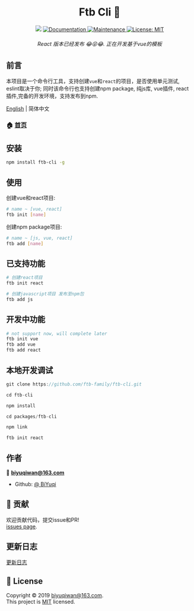 <h1 align="center">Ftb Cli 👋</h1>
<p align="center">
  <img src="https://badge.fury.io/js/ftb-cli.svg" />
  <a href=" ">
    <img alt="Documentation" src="https://img.shields.io/badge/documentation-yes-brightgreen.svg" target="_blank" />
  </a>
  <a href="https://github.com/ftb-family/ftb-cli/graphs/commit-activity">
    <img alt="Maintenance" src="https://img.shields.io/badge/Maintained%3F-yes-green.svg" target="_blank" />
  </a>
  <a href="https://github.com/ftb-family/ftb-cli/blob/master/LICENSE">
    <img alt="License: MIT" src="https://img.shields.io/badge/License-MIT-yellow.svg" target="_blank" />
  </a>
</p>

<h6 align="center">React 版本已经发布 😂😝😂. 正在开发基于vue的模板</h6>

## 前言
本项目是一个命令行工具，支持创建`vue`和`react`的项目，是否使用单元测试, eslint取决于你; 同时该命令行也支持创建npm package, 纯js库, vue插件, react插件,完备的开发环境，支持发布到npm.

[English](./README.md) | 简体中文

### 🏠 [首页](https://github.com/ftb-family/ftb-cli#readme)

## 安装

```sh
npm install ftb-cli -g
```

## 使用

创建vue和react项目:
```sh
# name ~ [vue, react]
ftb init [name]
```

创建npm package项目:
```sh
# name ~ [js, vue, react]
ftb add [name]
```
## 已支持功能
```sh
# 创建react项目
ftb init react

# 创建javascript项目 发布至npm包
ftb add js
```

## 开发中功能
```sh
# not support now, will complete later
ftb init vue
ftb add vue
ftb add react
```

## 本地开发调试
```js 
git clone https://github.com/ftb-family/ftb-cli.git

cd ftb-cli

npm install

cd packages/ftb-cli

npm link

ftb init react
```

## 作者

👤 **biyuqiwan@163.com**

* Github: [@ BiYuqi](https://github.com/BiYuqi )

## 🤝 贡献
欢迎贡献代码，提交issue和PR!<br />[issues page](https://github.com/ftb-family/ftb-cli/issues). 

## 更新日志
[更新日志](./packages/ftb-cli/CHANGELOG.md)

## 📝 License

Copyright © 2019 [biyuqiwan@163.com](https://github.com/ ).<br />
This project is [MIT](https://github.com/ftb-family/ftb-cli/blob/master/LICENSE) licensed.